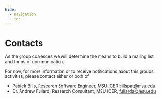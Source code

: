```yaml
---
hide:  
  - navigation
  - toc
---
```


# Contacts

As the group coalesces we will determine the means to build a mailing list and forms of communication. 

For now, for more information or to receive notifications about this groups activities, please contact either or both of 

- Patrick Bills, Research Software Engineer, MSU ICER billspat@msu.edu
- Dr. Andrew Fullard, Research Consultant, MSU ICER, fullarda@msu.edu

